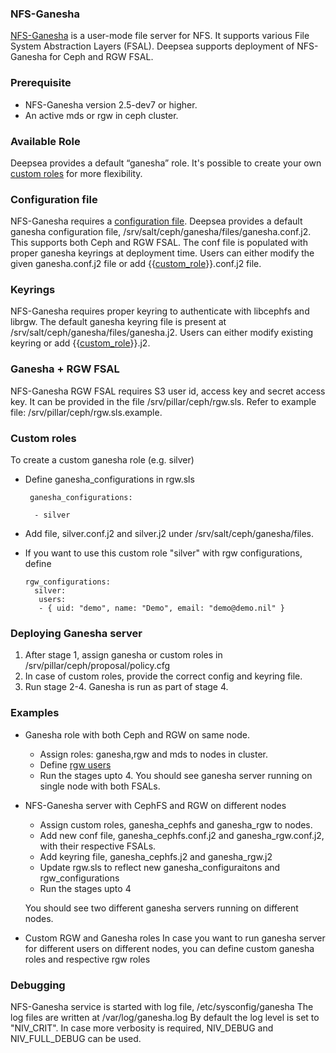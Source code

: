 ### NFS-Ganesha ###
[NFS-Ganesha](https://github.com/nfs-ganesha/nfs-ganesha/) is a user-mode file server for NFS. It supports various File System Abstraction Layers (FSAL). Deepsea supports deployment of NFS-Ganesha for Ceph and RGW FSAL. 

### Prerequisite ###
* NFS-Ganesha version 2.5-dev7 or higher.
* An active mds or rgw in ceph cluster.
  
### Available Role ###
Deepsea provides a default “ganesha” role.
It's possible to create your own [custom roles](#custom-roles) for more flexibility.

### Configuration file ###
NFS-Ganesha requires a 
[configuration file](https://github.com/nfs-ganesha/nfs-ganesha/wiki/Configurationfile/).
Deepsea provides a default ganesha configuration file, /srv/salt/ceph/ganesha/files/ganesha.conf.j2. 
This supports both Ceph and RGW FSAL. The conf file is populated with proper ganesha keyrings at deployment time. 
Users can either modify the given ganesha.conf.j2 file or add {{[custom_role](#custom-roles)}}.conf.j2 file. 

### Keyrings ###
NFS-Ganesha requires proper keyring to authenticate with libcephfs and librgw. 
The default ganesha keyring file is present at /srv/salt/ceph/ganesha/files/ganesha.j2.
Users can either modify existing keyring or add {{[custom_role](#custom-roles)}}.j2. 

### Ganesha + RGW FSAL ###
NFS-Ganesha RGW FSAL requires S3 user id, access key and secret access key. 
It can be provided in the file /srv/pillar/ceph/rgw.sls. 
Refer to example file: /srv/pillar/ceph/rgw.sls.example. 

### Custom roles ###
To create a custom ganesha role (e.g. silver)
* Define ganesha_configurations in rgw.sls

    ``` 
     ganesha_configurations:

      - silver
     ```
* Add file, silver.conf.j2 and silver.j2 under /srv/salt/ceph/ganesha/files.
* If you want to use this custom role "silver" with rgw configurations, define
   
   ``` 
   rgw_configurations:
     silver:
      users:
      - { uid: "demo", name: "Demo", email: "demo@demo.nil" }
    ``` 

### Deploying Ganesha server ##
1. After stage 1, assign ganesha or custom roles in /srv/pillar/ceph/proposal/policy.cfg
2. In case of custom roles, provide the correct config and keyring file. 
2. Run stage 2-4. Ganesha is run as part of stage 4.  

### Examples ###
* Ganesha role with both Ceph and RGW on same node.
  - Assign roles: ganesha,rgw and mds to nodes in cluster. 
  - Define [rgw users](#custom-roles)
  - Run the stages upto 4. 
  You should see ganesha server running on single node with both FSALs.
  
* NFS-Ganesha server with CephFS and RGW on different nodes
  - Assign custom roles, ganesha_cephfs and ganesha_rgw to nodes. 
  - Add new conf file, ganesha_cephfs.conf.j2 and ganesha_rgw.conf.j2,
    with their respective FSALs.
  - Add keyring file, ganesha_cephfs.j2 and ganesha_rgw.j2 
  - Update rgw.sls to reflect new ganesha_configuraitons and rgw_configurations  
  - Run the stages upto 4
  
  You should see two different ganesha servers running on different nodes. 

* Custom RGW and Ganesha roles 
  In case you want to run ganesha server for different users on different nodes,
  you can define custom ganesha roles and respective rgw roles 
  
### Debugging ###
NFS-Ganesha service is started with log file, /etc/sysconfig/ganesha
The log files are written at /var/log/ganesha.log 
By default the log level is set to "NIV_CRIT". 
In case more verbosity is required, NIV_DEBUG and NIV_FULL_DEBUG can be used.